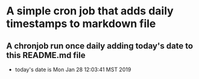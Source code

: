 A simple cron job that adds daily timestamps to markdown file
============================================================
## A chronjob run once daily adding today's date to this README.md file
* today's date is Mon Jan 28 12:03:41 MST 2019

